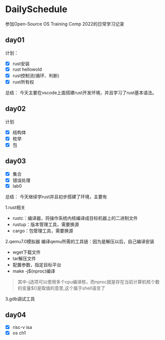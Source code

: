 # DailySchedule
参加Open-Source OS Training Comp 2022的日常学习记录
## day01
计划：
- [x] rust安装
- [x] rust hellowold
- [x] rust控制流(循环、判断)
- [x] rust所有权 

总结：
今天主要在vscode上面搭建rust开发环境，并且学习了rust基本语法。
## day02
计划
- [x] 结构体
- [x] 枚举
- [x] 包
## day03
- [x] 集合
- [x] 错误处理
- [x] lab0

总结：
今天继续学rust并且初步搭建了环境，主要有

1.rust相关
+ rustc：编译器，将操作系统内核编译成目标机器上的二进制文件
+ rustup：版本管理工具，需要换源
+ cargo：包管理工具，需要换源
  
2.qemu7.0模拟器
编译qemu所需的工具链：因为是解压以后，自己编译安装
+ wget下载文件
+ tar解压文件
+ 配置参数，指定目标平台
+ make -j$(nproc)编译
>其中-j选项可以使用多个cpu编译核，而nproc就是存在当前计算机核个数的变量$()是取值的意思,这个属于shell语言了

3.gdb调试工具
## day04
- [x] risc-v isa
- [x] os ch1